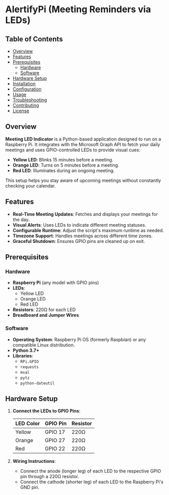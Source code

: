 # AlertifyPi (Meeting Reminders via LEDs)

## Table of Contents

- [Overview](#overview)
- [Features](#features)
- [Prerequisites](#prerequisites)
  - [Hardware](#hardware)
  - [Software](#software)
- [Hardware Setup](#hardware-setup)
- [Installation](#installation)
- [Configuration](#configuration)
- [Usage](#usage)
- [Troubleshooting](#troubleshooting)
- [Contributing](#contributing)
- [License](#license)

## Overview

**Meeting LED Indicator** is a Python-based application designed to run on a Raspberry Pi. It integrates with the Microsoft Graph API to fetch your daily meetings and uses GPIO-controlled LEDs to provide visual cues:

- **Yellow LED**: Blinks 15 minutes before a meeting.
- **Orange LED**: Turns on 5 minutes before a meeting.
- **Red LED**: Illuminates during an ongoing meeting.

This setup helps you stay aware of upcoming meetings without constantly checking your calendar.

## Features

- **Real-Time Meeting Updates**: Fetches and displays your meetings for the day.
- **Visual Alerts**: Uses LEDs to indicate different meeting statuses.
- **Configurable Runtime**: Adjust the script's maximum runtime as needed.
- **Timezone Support**: Handles meetings across different time zones.
- **Graceful Shutdown**: Ensures GPIO pins are cleaned up on exit.

## Prerequisites

### Hardware

- **Raspberry Pi** (any model with GPIO pins)
- **LEDs**:
  - Yellow LED
  - Orange LED
  - Red LED
- **Resistors**: 220Ω for each LED
- **Breadboard and Jumper Wires**

### Software

- **Operating System**: Raspberry Pi OS (formerly Raspbian) or any compatible Linux distribution.
- **Python 3.7+**
- **Libraries**:
  - `RPi.GPIO`
  - `requests`
  - `msal`
  - `pytz`
  - `python-dateutil`

## Hardware Setup

1. **Connect the LEDs to GPIO Pins**:

   | LED Color | GPIO Pin | Resistor |
   |-----------|----------|----------|
   | Yellow    | GPIO 17  | 220Ω     |
   | Orange    | GPIO 27  | 220Ω     |
   | Red       | GPIO 22  | 220Ω     |

2. **Wiring Instructions**:

   - Connect the anode (longer leg) of each LED to the respective GPIO pin through a 220Ω resistor.
   - Connect the cathode (shorter leg) of each LED to the Raspberry Pi's GND pin.
